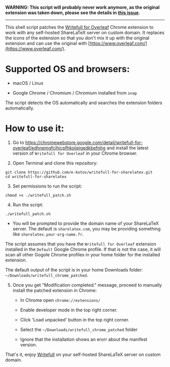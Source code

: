 **WARNING: This script will probably never work anymore, as the original extension was taken down, please see the details in [this issue](https://github.com/e-kotov/writefull-for-sharelatex/issues/3).**

---

This shell script patches the [Writefull for Overleaf](https://chromewebstore.google.com/detail/writefull-for-overleaf/edhnemgfcihjcpfhkoiiejgedkbefnhg) Chrome extension to work with any self-hosted ShareLaTeX server on custom domain. It replaces the icons of the extension so that you don't mix it up with the original extension and can use the original with [https://www.overleaf.com/](https://www.overleaf.com/).

# Supported OS and browsers:

- macOS / Linux

- Google Chrome / Chromium / Chromium installed from `snap`

The script detects the OS automatically and searches the extension folders automatically.

# How to use it:

1. Go to https://chromewebstore.google.com/detail/writefull-for-overleaf/edhnemgfcihjcpfhkoiiejgedkbefnhg and install the latest version of `Writefull for Overleaf` in your Chrome browser.

2. Open Terminal and clone this repository:

```{bash}
git clone https://github.com/e-kotov/writefull-for-sharelatex.git
cd writefull-for-sharelatex
```

3. Set permissions to run the script:

```{bash}
chmod +x ./writefull_patch.sh
```

4. Run the script:

```{bash}
./writefull_patch.sh
```

- You will be prompted to provide the domain name of your ShareLaTeX server. The default is `sharelatex.com`, you may be providing something like `sharelatex.your-org-name.fr`.

The script assumes that you have the `Writefull for Overleaf` extension installed in the `Default` Google Chrome profile. If that is not the case, it will scan all other Gogole Chrome profiles in your home folder for the installed extension.

The default output of the script is in your home Downloads folder: `~/Downloads/writefull_chrome_patched`.

5. Once you get "Modification completed." message, proceed to manually install the patched extension in Chrome:

    - In Chrome open `chrome://extensions/`

    - Enable developer mode in the top right corner.

    - Click 'Load unpacked' button in the top right corner.
    
    - Select the `~/Downloads/writefull_chrome_patched` folder

    - Ignore that the installation shows an erorr about the manifest version.

That's it, enjoy [Writefull](https://www.writefull.com/) on your self-hosted ShareLaTeX server on custom domain.

